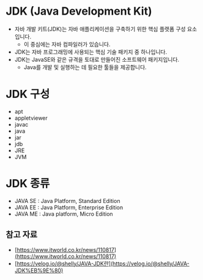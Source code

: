 # JDK (Java Development Kit)

- 자바 개발 키트(JDK)는 자바 애플리케이션을 구축하기 위한 핵심 플랫폼 구성 요소입니다.
    - 이 중심에는 자바 컴파일러가 있습니다.
- JDK는 자바 프로그래밍에 사용되는 핵심 기술 패키지 중 하나입니다.
- JDK는 JavaSE와 같은 규격을 토대로 만들어진 소프트웨어 패키지입니다.
    - Java를 개발 및 실행하는 데 필요한 툴들을 제공합니다.

# JDK 구성

- apt
- appletviewer
- javac
- java
- jar
- jdb
- JRE
- JVM

# JDK 종류

- JAVA SE : Java Platform, Standard Edition
- JAVA EE : Java Platform, Enterprise Edition
- JAVA ME : Java platform, Micro Edition

## 참고 자료

- [https://www.itworld.co.kr/news/110817](https://www.itworld.co.kr/news/110817)
- [](https://velog.io/@shelly/JAVA-JDK%EB%9E%80)[https://velog.io/@shelly/JAVA-JDK란](https://velog.io/@shelly/JAVA-JDK%EB%9E%80)